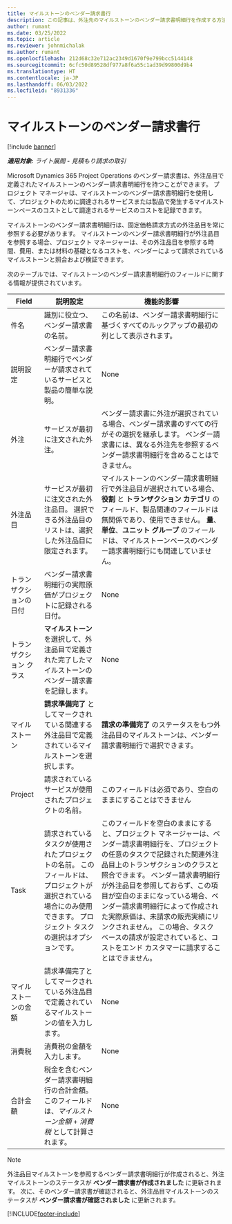 ```yaml
---
title: マイルストーンのベンダー請求書行
description: この記事は、外注先のマイルストーンのベンダー請求書明細行を作成する方法について説明します。
author: rumant
ms.date: 03/25/2022
ms.topic: article
ms.reviewer: johnmichalak
ms.author: rumant
ms.openlocfilehash: 212d68c32e712ac2349d1670f9e799bcc5144148
ms.sourcegitcommit: 6cfc50d89528df977a8f6a55c1ad39d99800d9b4
ms.translationtype: HT
ms.contentlocale: ja-JP
ms.lasthandoff: 06/03/2022
ms.locfileid: "8931336"
---
```

# <a name="vendor-invoice-lines-for-milestones"></a>マイルストーンのベンダー請求書行

[!include [banner](../../includes/dataverse-preview.md)]

_**適用対象:** ライト展開 - 見積もり請求の取引_

Microsoft Dynamics 365 Project Operations のベンダー請求書は、外注品目で定義されたマイルストーンのベンダー請求書明細行を持つことができます。 プロジェクト マネージャは、マイルストーンのベンダー請求書明細行を使用して、プロジェクトのために調達されるサービスまたは製品で発生するマイルストーンベースのコストとして調達されるサービスのコストを記録できます。

マイルストーンのベンダー請求書明細行は、固定価格請求方式の外注品目を常に参照する必要があります。 マイルストーンのベンダー請求書明細行が外注品目を参照する場合、プロジェクト マネージャーは、その外注品目を参照する時間、費用、または材料の基礎となるコストを、ベンダーによって請求されているマイルストーンと照合および検証できます。

次のテーブルでは、マイルストーンのベンダー請求書明細行のフィールドに関する情報が提供されています。

| Field | 説明設定 | 機能的影響 |
| --- | --- | --- |
| 件名 | 識別に役立つ、ベンダー請求書の名前。 | この名前は、ベンダー請求書明細行に基づくすべてのルックアップの最初の列として表示されます。 |
| 説明設定 | ベンダー請求書明細行でベンダーが請求されているサービスと製品の簡単な説明。 | None |
| 外注 | サービスが最初に注文された外注。 | ベンダー請求書に外注が選択されている場合、ベンダー請求書のすべての行がその選択を継承します。 ベンダー請求書には、異なる外注先を参照するベンダー請求書明細行を含めることはできません。 |
| 外注品目 | サービスが最初に注文された外注品目。 選択できる外注品目のリストは、選択した外注品目に限定されます。 | マイルストーンのベンダー請求書明細行で外注品目が選択されている場合、**役割** と **トランザクション カテゴリ** のフィールド、製品関連のフィールドは無関係であり、使用できません。 **量**、**単位**、**ユニット グループ** のフィールドは、マイルストーンベースのベンダー請求書明細行にも関連していません。 |
| トランザクションの日付 | ベンダー請求書明細行の実際原価がプロジェクトに記録される日付。 | None |
| トランザクション クラス | **マイルストーン** を選択して、外注品目で定義された完了したマイルストーンのベンダー請求書を記録します。 | None |
| マイルストーン | **請求準備完了** としてマークされている関連する外注品目で定義されているマイルストーンを選択します。 | **請求の準備完了** のステータスをもつ外注品目のマイルストーンは、ベンダー請求書明細行で選択できます。 |
| Project | 請求されているサービスが使用されたプロジェクトの名前。 | このフィールドは必須であり、空白のままにすることはできません |
| Task | 請求されているタスクが使用されたプロジェクトの名前。 このフィールドは、プロジェクトが選択されている場合にのみ使用できます。 プロジェクト タスクの選択はオプションです。 | このフィールドを空白のままにすると、プロジェクト マネージャーは、ベンダー請求書明細行を、プロジェクトの任意のタスクで記録された関連外注品目上のトランザクションのクラスと照合できます。 ベンダー請求書明細行が外注品目を参照しておらず、この項目が空白のままになっている場合、ベンダー請求書明細行によって作成された実際原価は、未請求の販売実績にリンクされません。 この場合、タスク ベースの請求が設定されていると、コストをエンド カスタマーに請求することはできません。 |
| マイルストーンの金額 | 請求準備完了としてマークされている外注品目で定義されているマイルストーンの値を入力します。 | None |
| 消費税 | 消費税の金額を入力します。 | None |
| 合計金額 | 税金を含むベンダー請求書明細行の合計金額。 このフィールドは、*マイルストーン金額* + *消費税* として計算されます。 | None |

> [!NOTE]
> 外注品目マイルストーンを参照するベンダー請求書明細行が作成されると、外注マイルストーンのステータスが **ベンダー請求書が作成されました** に更新されます。 次に、そのベンダー請求書が確認されると、外注品目マイルストーンのステータスが **ベンダー請求書が確認されました** に更新されます。

[!INCLUDE[footer-include](../../includes/footer-banner.md)]
